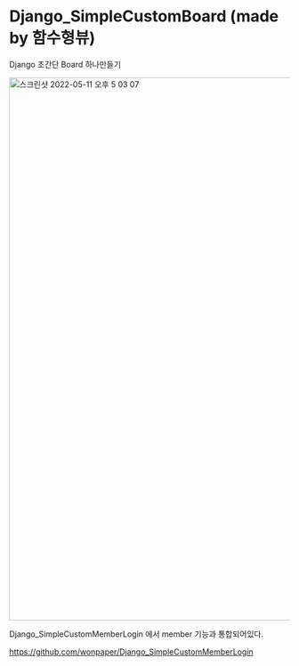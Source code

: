 # Django_SimpleCustomBoard (made by 함수형뷰)
Django 초간단 Board 하나만들기

<img width="977" alt="스크린샷 2022-05-11 오후 5 03 07" src="https://user-images.githubusercontent.com/64471681/167799998-16416393-6d9b-4248-a02e-4222df677a28.png">

Django_SimpleCustomMemberLogin 에서 member 기능과 통합되어있다.

https://github.com/wonpaper/Django_SimpleCustomMemberLogin

